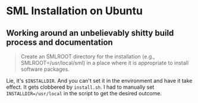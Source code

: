 # SML Installation on Ubuntu
## Working around an unbelievably shitty build process and documentation

>Create an SMLROOT directory for the installation (e.g., SMLROOT=/usr/local/sml) in a place where it is appropriate to install software packages.

Lie, it's `$INSTALLDIR`. And you can't set it in the environment and have it take effect. It gets clobbered by `install.sh`. I had to manually set `INSTALLDIR=/usr/local` in the script to get the desired outcome.

